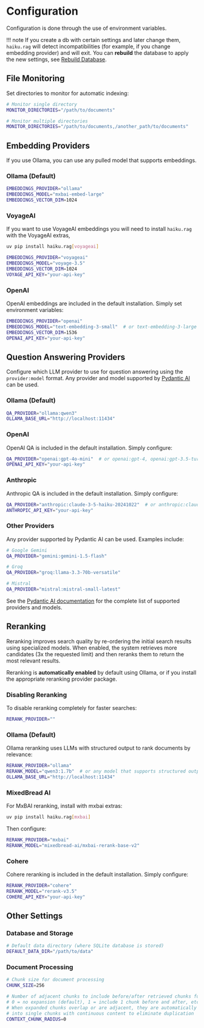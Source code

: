 # Configuration

Configuration is done through the use of environment variables.

!!! note
    If you create a db with certain settings and later change them, `haiku.rag` will detect incompatibilities (for example, if you change embedding provider) and will exit. You can **rebuild** the database to apply the new settings, see [Rebuild Database](./cli.md#rebuild-database).

## File Monitoring

Set directories to monitor for automatic indexing:

```bash
# Monitor single directory
MONITOR_DIRECTORIES="/path/to/documents"

# Monitor multiple directories
MONITOR_DIRECTORIES="/path/to/documents,/another_path/to/documents"
```

## Embedding Providers

If you use Ollama, you can use any pulled model that supports embeddings.

### Ollama (Default)

```bash
EMBEDDINGS_PROVIDER="ollama"
EMBEDDINGS_MODEL="mxbai-embed-large"
EMBEDDINGS_VECTOR_DIM=1024
```

### VoyageAI
If you want to use VoyageAI embeddings you will need to install `haiku.rag` with the VoyageAI extras,

```bash
uv pip install haiku.rag[voyageai]
```

```bash
EMBEDDINGS_PROVIDER="voyageai"
EMBEDDINGS_MODEL="voyage-3.5"
EMBEDDINGS_VECTOR_DIM=1024
VOYAGE_API_KEY="your-api-key"
```

### OpenAI
OpenAI embeddings are included in the default installation. Simply set environment variables:

```bash
EMBEDDINGS_PROVIDER="openai"
EMBEDDINGS_MODEL="text-embedding-3-small"  # or text-embedding-3-large
EMBEDDINGS_VECTOR_DIM=1536
OPENAI_API_KEY="your-api-key"
```

## Question Answering Providers

Configure which LLM provider to use for question answering using the `provider:model` format. Any provider and model supported by [Pydantic AI](https://ai.pydantic.dev/models/) can be used.

### Ollama (Default)

```bash
QA_PROVIDER="ollama:qwen3"
OLLAMA_BASE_URL="http://localhost:11434"
```

### OpenAI

OpenAI QA is included in the default installation. Simply configure:

```bash
QA_PROVIDER="openai:gpt-4o-mini"  # or openai:gpt-4, openai:gpt-3.5-turbo, etc.
OPENAI_API_KEY="your-api-key"
```

### Anthropic

Anthropic QA is included in the default installation. Simply configure:

```bash
QA_PROVIDER="anthropic:claude-3-5-haiku-20241022"  # or anthropic:claude-3-5-sonnet-20241022, etc.
ANTHROPIC_API_KEY="your-api-key"
```

### Other Providers

Any provider supported by Pydantic AI can be used. Examples include:

```bash
# Google Gemini
QA_PROVIDER="gemini:gemini-1.5-flash"

# Groq
QA_PROVIDER="groq:llama-3.3-70b-versatile"

# Mistral
QA_PROVIDER="mistral:mistral-small-latest"
```

See the [Pydantic AI documentation](https://ai.pydantic.dev/models/) for the complete list of supported providers and models.

## Reranking

Reranking improves search quality by re-ordering the initial search results using specialized models. When enabled, the system retrieves more candidates (3x the requested limit) and then reranks them to return the most relevant results.

Reranking is **automatically enabled** by default using Ollama, or if you install the appropriate reranking provider package.

### Disabling Reranking

To disable reranking completely for faster searches:

```bash
RERANK_PROVIDER=""
```

### Ollama (Default)

Ollama reranking uses LLMs with structured output to rank documents by relevance:

```bash
RERANK_PROVIDER="ollama"
RERANK_MODEL="qwen3:1.7b"  # or any model that supports structured output
OLLAMA_BASE_URL="http://localhost:11434"
```

### MixedBread AI

For MxBAI reranking, install with mxbai extras:

```bash
uv pip install haiku.rag[mxbai]
```

Then configure:

```bash
RERANK_PROVIDER="mxbai"
RERANK_MODEL="mixedbread-ai/mxbai-rerank-base-v2"
```

### Cohere

Cohere reranking is included in the default installation. Simply configure:

```bash
RERANK_PROVIDER="cohere"
RERANK_MODEL="rerank-v3.5"
COHERE_API_KEY="your-api-key"
```

## Other Settings

### Database and Storage

```bash
# Default data directory (where SQLite database is stored)
DEFAULT_DATA_DIR="/path/to/data"
```

### Document Processing

```bash
# Chunk size for document processing
CHUNK_SIZE=256

# Number of adjacent chunks to include before/after retrieved chunks for context
# 0 = no expansion (default), 1 = include 1 chunk before and after, etc.
# When expanded chunks overlap or are adjacent, they are automatically merged
# into single chunks with continuous content to eliminate duplication
CONTEXT_CHUNK_RADIUS=0
```
